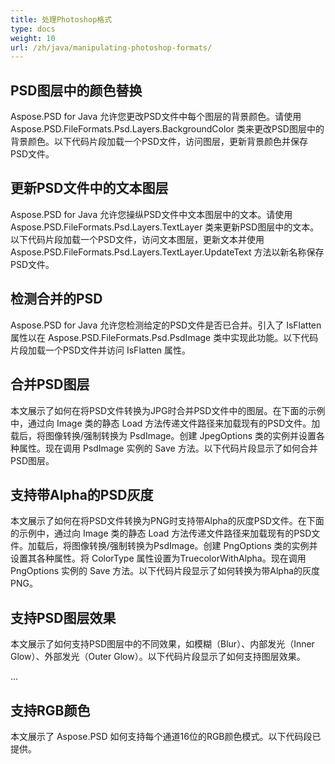 ```yaml
---
title: 处理Photoshop格式
type: docs
weight: 10
url: /zh/java/manipulating-photoshop-formats/
---
```


## **PSD图层中的颜色替换**
Aspose.PSD for Java 允许您更改PSD文件中每个图层的背景颜色。请使用 Aspose.PSD.FileFormats.Psd.Layers.BackgroundColor 类来更改PSD图层中的背景颜色。以下代码片段加载一个PSD文件，访问图层，更新背景颜色并保存PSD文件。

## **更新PSD文件中的文本图层**
Aspose.PSD for Java 允许您操纵PSD文件中文本图层中的文本。请使用 Aspose.PSD.FileFormats.Psd.Layers.TextLayer 类来更新PSD图层中的文本。以下代码片段加载一个PSD文件，访问文本图层，更新文本并使用 Aspose.PSD.FileFormats.Psd.Layers.TextLayer.UpdateText 方法以新名称保存PSD文件。

## **检测合并的PSD**
Aspose.PSD for Java 允许您检测给定的PSD文件是否已合并。引入了 IsFlatten 属性以在 Aspose.PSD.FileFormats.Psd.PsdImage 类中实现此功能。以下代码片段加载一个PSD文件并访问 IsFlatten 属性。

## **合并PSD图层**
本文展示了如何在将PSD文件转换为JPG时合并PSD文件中的图层。在下面的示例中，通过向 Image 类的静态 Load 方法传递文件路径来加载现有的PSD文件。加载后，将图像转换/强制转换为 PsdImage。创建 JpegOptions 类的实例并设置各种属性。现在调用 PsdImage 实例的 Save 方法。以下代码片段显示了如何合并PSD图层。

## **支持带Alpha的PSD灰度**
本文展示了如何在将PSD文件转换为PNG时支持带Alpha的灰度PSD文件。在下面的示例中，通过向 Image 类的静态 Load 方法传递文件路径来加载现有的PSD文件。加载后，将图像转换/强制转换为PsdImage。创建 PngOptions 类的实例并设置其各种属性。将 ColorType 属性设置为TruecolorWithAlpha。现在调用 PngOptions 实例的 Save 方法。以下代码片段显示了如何转换为带Alpha的灰度PNG。

## **支持PSD图层效果**
本文展示了如何支持PSD图层中的不同效果，如模糊（Blur）、内部发光（Inner Glow）、外部发光（Outer Glow）。以下代码片段显示了如何支持图层效果。

...

## **支持RGB颜色**
本文展示了 Aspose.PSD 如何支持每个通道16位的RGB颜色模式。以下代码段已提供。

